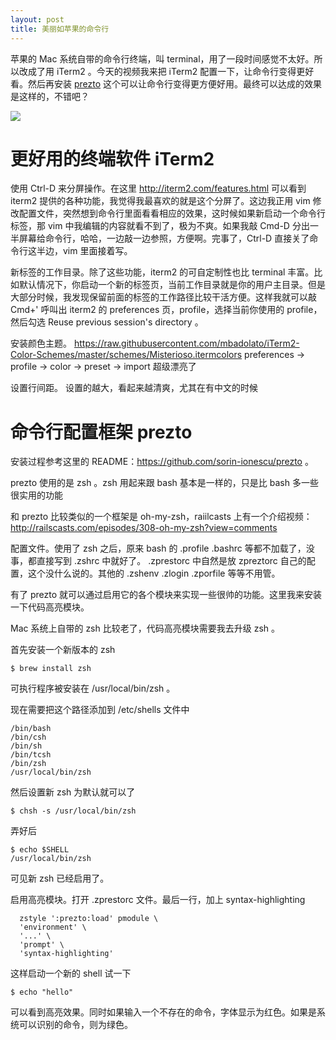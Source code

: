 ```yaml
---
layout: post
title: 美丽如苹果的命令行
---
```


苹果的 Mac 系统自带的命令行终端，叫
terminal，用了一段时间感觉不太好。所以改成了用 iTerm2 。今天的视频我来把 iTerm2
配置一下，让命令行变得更好看。然后再安装
[prezto](https://github.com/sorin-ionescu/prezto)
这个可以让命令行变得更方便好用。最终可以达成的效果是这样的，不错吧？

![](http://media.happycasts.net/pic/happycasts/endresult.png)


# 更好用的终端软件 iTerm2

使用 Ctrl-D 来分屏操作。在这里 <http://iterm2.com/features.html> 可以看到 iterm2
提供的各种功能，我觉得我最喜欢的就是这个分屏了。这边我正用 vim
修改配置文件，突然想到命令行里面看看相应的效果，这时候如果新启动一个命令行标签，那
vim 中我编辑的内容就看不到了，极为不爽。如果我敲 Cmd-D
分出一半屏幕给命令行，哈哈，一边敲一边参照，方便啊。完事了，Ctrl-D
直接关了命令行这半边，vim 里面接着写。

新标签的工作目录。除了这些功能，iterm2 的可自定制性也比 terminal
丰富。比如默认情况下，你启动一个新的标签页，当前工作目录就是你的用户主目录。但是大部分时候，我发现保留前面的标签的工作路径比较干活方便。这样我就可以敲
Cmd+' 呼叫出 iterm2 的 preferences 页，profile，选择当前你使用的
profile，然后勾选 Reuse previous session's directory 。

安装颜色主题。
  https://raw.githubusercontent.com/mbadolato/iTerm2-Color-Schemes/master/schemes/Misterioso.itermcolors
  preferences -> profile -> color -> preset -> import
  超级漂亮了

设置行间距。 设置的越大，看起来越清爽，尤其在有中文的时候 

# 命令行配置框架 prezto

安装过程参考这里的 README：<https://github.com/sorin-ionescu/prezto> 。

prezto 使用的是 zsh 。zsh 用起来跟 bash 基本是一样的，只是比 bash 多一些很实用的功能

和 prezto 比较类似的一个框架是 oh-my-zsh，raiilcasts 上有一个介绍视频：
<http://railscasts.com/episodes/308-oh-my-zsh?view=comments>


配置文件。使用了 zsh 之后，原来 bash 的 .profile .bashrc
等都不加载了，没事，都直接写到 .zshrc 中就好了。 .zprestorc  中自然是放
zpreztorc 自己的配置，这个没什么说的。其他的 .zshenv .zlogin .zporfile
等等不用管。

有了 prezto
就可以通过启用它的各个模块来实现一些很帅的功能。这里我来安装一下代码高亮模块。

Mac 系统上自带的 zsh 比较老了，代码高亮模块需要我去升级 zsh 。

首先安装一个新版本的 zsh

    $ brew install zsh

可执行程序被安装在 /usr/local/bin/zsh 。

现在需要把这个路径添加到 /etc/shells 文件中

    /bin/bash
    /bin/csh
    /bin/sh
    /bin/tcsh
    /bin/zsh
    /usr/local/bin/zsh

然后设置新 zsh 为默认就可以了

    $ chsh -s /usr/local/bin/zsh

弄好后

    $ echo $SHELL
    /usr/local/bin/zsh

可见新 zsh 已经启用了。

启用高亮模块。打开 .zprestorc 文件。最后一行，加上 syntax-highlighting

      zstyle ':prezto:load' pmodule \
      'environment' \
      '...' \
      'prompt' \
      'syntax-highlighting'

这样启动一个新的 shell 试一下

    $ echo "hello"

可以看到高亮效果。同时如果输入一个不存在的命令，字体显示为红色。如果是系统可以识别的命令，则为绿色。

